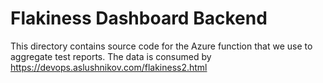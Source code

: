 # Flakiness Dashboard Backend

This directory contains source code for the Azure function that we use to aggregate test reports.
The data is consumed by https://devops.aslushnikov.com/flakiness2.html
